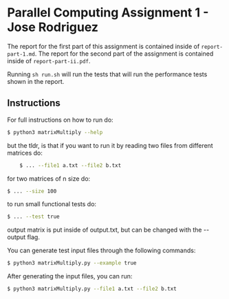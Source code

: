# Parallel Computing Assignment 1 - Jose Rodriguez

The report for the first part of this assignment is contained inside of
`report-part-1.md`. The report for the second part of the assignment is
contained inside of `report-part-ii.pdf`.

Running `sh run.sh` will run the tests that will run the performance tests
shown in the report.

## Instructions

For full instructions on how to run do:

```sh
$ python3 matrixMultiply --help
```

but the tldr, is that if you want to run it by reading two files from different
matrices do:

```sh
    $ ... --file1 a.txt --file2 b.txt
```

for two matrices of n size do:

```sh
$ ... --size 100
```

to run small functional tests do:

```sh
$ ... --test true
```

output matrix is put inside of output.txt, but can be changed with the
--output flag.

You can generate test input files through the following commands:

```sh
$ python3 matrixMultiply.py --example true
```

After generating the input files, you can run:

```sh
$ python3 matrixMultiply.py --file1 a.txt --file2 b.txt
```
